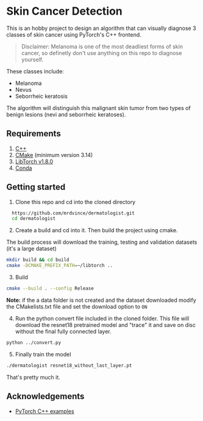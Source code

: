 
# Skin Cancer Detection

This is an hobby project to design an algorithm 
that can visually diagnose 3 classes of skin cancer using PyTorch's C++ frontend.

> Disclaimer: Melanoma is one of the most deadliest forms of skin cancer, so definetly don't use anything on this repo to diagnose yourself.

These classes include:

- Melanoma 
- Nevus
- Seborrheic keratosis

The algorithm will distinguish this malignant skin tumor from two types of benign lesions (nevi and seborrheic keratoses).


## Requirements

1. [C++](http://www.cplusplus.com/doc/tutorial/introduction/)
2. [CMake](https://cmake.org/download/) (minimum version 3.14)
3. [LibTorch v1.8.0](https://pytorch.org/cppdocs/installing.html)
4. [Conda](https://docs.conda.io/projects/conda/en/latest/user-guide/install/download.html)

## Getting started
1. Clone this repo and cd into the cloned directory
```bash
  https://github.com/mrdvince/dermatologist.git
  cd dermatologist
```
2. Create a build and cd into it. Then build the project using cmake.

The build process will download the training, testing and validation datasets (it's a large dataset)
```bash
mkdir build && cd build
cmake -DCMAKE_PREFIX_PATH=~/libtorch ..
```
3. Build
```bash
cmake --build . --config Release
```
__Note:__ if the a data folder is not created and the dataset downloaded modify the CMakelists.txt file
and set the download option to `ON`

4. Run the python convert file included in the cloned folder.
This file will download the resnet18 pretrained model and "trace" it and save on disc without the final fully connected layer.
```bash
python ../convert.py
```
5. Finally train the model
```bash
./dermatologist resnet18_without_last_layer.pt
```

That's pretty much it.
## Acknowledgements

 - [PyTorch C++ examples](https://github.com/pytorch/examples/tree/master/cpp)
